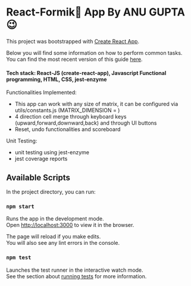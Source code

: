 # React-Formik💙 App By ANU GUPTA 😉

This project was bootstrapped with [Create React App](https://github.com/facebookincubator/create-react-app).

Below you will find some information on how to perform common tasks.<br>
You can find the most recent version of this guide [here](https://github.com/facebookincubator/create-react-app/blob/master/packages/react-scripts/template/README.md).

#### Tech stack: React-JS (create-react-app), Javascript Functional programming, HTML, CSS, jest-enzyme

Functionalities Implemented:
- This app can work with any size of matrix, it can be configured via utils/constants.js (MATRIX_DIMENSION = <any number>)
- 4 direction cell merge through keyboard keys (upward,forward,downward,back) and through UI buttons
- Reset, undo functionalities and scoreboard

Unit Testing:
  - unit testing using jest-enzyme
  - jest coverage reports
  
## Available Scripts

In the project directory, you can run:

### `npm start`

Runs the app in the development mode.<br />
Open [http://localhost:3000](http://localhost:3000) to view it in the browser.

The page will reload if you make edits.<br />
You will also see any lint errors in the console.

### `npm test`

Launches the test runner in the interactive watch mode.<br />
See the section about [running tests](https://facebook.github.io/create-react-app/docs/running-tests) for more information.
